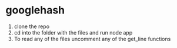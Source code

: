 # googlehash

1. clone the repo
2. cd into the folder with the files and run node app
3. To read any of the files uncomment any of the get_line functions
